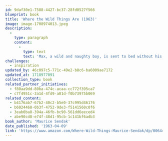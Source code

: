 ```yaml
---
id: 9daf30e1-7588-4427-bc37-28fd0527f566
blueprint: book
title: 'Where the Wild Things Are (1963)'
image: image-1708974013.jpeg
description:
  -
    type: paragraph
    content:
      -
        type: text
        text: 'Max, a wild and naughty boy, is sent to bed without his supper by his exhausted mother. In his room, he imagines sailing far away to a land of Wild Things. Instead of eating him, the Wild Things make Max their king.'
challenges:
  - inspiration
updated_by: 46c097c5-771c-49e2-b8c6-ba6009ae7172
updated_at: 1718977091
collection_type: book
related_partner_initiatives:
  - f80aa9dd-80ba-474c-acaa-cc772f395ca7
  - c7f4951c-3a1d-4fd9-a01d-f0b73975b069
related_content:
  - b4176ab7-67b2-40c2-b5e0-37c995d46176
  - b6024468-0b3f-4752-9de3-f5141560c0f6
  - 3eab0ba8-394a-46fb-bc90-561dd6eeced4
  - abe90cd8-e74f-48d1-95cb-1c141bf6adb3
book_author: 'Maurice Sendak'
date_published: '1963-04-09'
link: 'https://www.amazon.com/Where-Wild-Things-Maurice-Sendak/dp/0064431789'
---
```

